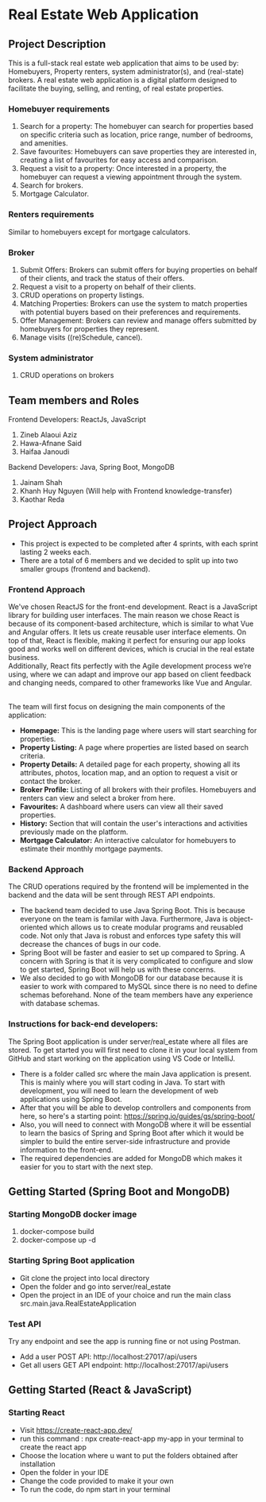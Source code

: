 # Real Estate Web Application
## Project Description
This is a full-stack real estate web application that aims to be used by: Homebuyers, Property renters,  system administrator(s), and (real-state) brokers.
A real estate web application is a digital platform designed to facilitate the buying, selling, and renting, of real estate properties. 
### Homebuyer requirements
1.	Search for a property: The homebuyer can search for properties based on specific criteria such as location, price range, number of bedrooms, and amenities.
2.	Save favourites: Homebuyers can save properties they are interested in, creating a list of favourites for easy access and comparison.
3.	Request a visit to a property: Once interested in a property, the homebuyer can request a viewing appointment through the system.
4.	Search for brokers. 
5.	Mortgage Calculator.

### Renters requirements
Similar to homebuyers except for mortgage calculators.

### Broker
1.	Submit Offers: Brokers can submit offers for buying properties on behalf of their clients, and track the status of their offers.
2.	Request a visit to a property on behalf of their clients.
3.	CRUD operations on property listings.
4.	Matching Properties: Brokers can use the system to match properties with potential buyers based on their preferences and requirements.
5.	Offer Management: Brokers can review and manage offers submitted by homebuyers for properties they represent.
6.	Manage visits ((re)Schedule, cancel).

### System administrator
1. CRUD operations on brokers
   
## Team members and Roles
Frontend Developers: ReactJs, JavaScript
1. Zineb Alaoui Aziz
2. Hawa-Afnane Said
3. Haifaa Janoudi

Backend Developers: Java, Spring Boot, MongoDB
1. Jainam Shah
2. Khanh Huy Nguyen (Will help with Frontend knowledge-transfer)
3. Kaothar Reda

## Project Approach
- This project is expected to be completed after 4 sprints, with each sprint lasting 2 weeks each.
- There are a total of 6 members and we decided to split up into two smaller groups (frontend and backend). 

### Frontend Approach
We've chosen ReactJS for the front-end development. React is a JavaScript library for building user interfaces. The main reason we chose React is because of its component-based architecture, which is similar to what Vue and Angular offers. It lets us create reusable user interface elements. On top of that, React is flexible, making it perfect for ensuring our app looks good and works well on different devices, which is crucial in the real estate business.
<br /> Additionally, React fits perfectly with the Agile development process we’re using, where we can adapt and improve our app based on client feedback and changing needs, compared to other frameworks like Vue and Angular.

<br />The team will first focus on designing the main components of the application:

- **Homepage:** This is the landing page where users will start searching for properties.
- **Property Listing:** A page where properties are listed based on search criteria. 
- **Property Details:** A detailed page for each property, showing all its attributes, photos, location map, and an option to request a visit or contact the broker.
- **Broker Profile:** Listing of all brokers with their profiles. Homebuyers and renters can view and select a broker from here.
- **Favourites:** A dashboard where users can view all their saved properties.
- **History:** Section that will contain the user's interactions and activities previously made on the platform.
- **Mortgage Calculator:** An interactive calculator for homebuyers to estimate their monthly mortgage payments.


### Backend Approach
The CRUD operations required by the frontend will be implemented in the backend and the data will be sent through REST API endpoints. 
* The backend team decided to use Java Spring Boot. This is because everyone on the team is familar with Java. Furthermore, Java is object-oriented which allows us to create modular programs and reusabled code. Not only that Java is robust and enforces type safety this will decrease the chances of bugs in our code.
* Spring Boot will be faster and easier to set up compared to Spring. A concern with Spring is that it is very complicated to configure and slow to get started, Spring Boot will help us with these concerns.
* We also decided to go with MongoDB for our database because it is easier to work with compared to MySQL since there is no need to define schemas beforehand. None of the team members have any experience with database schemas.

### Instructions for back-end developers:
The Spring Boot application is under server/real_estate where all files are stored. To get started you will first need to clone it in your local system from GitHub and start working on the application using VS Code or IntelliJ.
* There is a folder called src where the main Java application is present. This is mainly where you will start coding in Java. To start with development, you will need to learn the development of web applications using Spring Boot.
* After that you will be able to develop controllers and components from here, so here's a starting point: https://spring.io/guides/gs/spring-boot/
* Also, you will need to connect with MongoDB where it will be essential to learn the basics of Spring and Spring Boot after which it would be simpler to build the entire server-side infrastructure and provide information to the front-end.
* The required dependencies are added for MongoDB which makes it easier for you to start with the next step.

## Getting Started (Spring Boot and MongoDB)
### Starting MongoDB docker image
1. docker-compose build
2. docker-compose up -d

### Starting Spring Boot application
* Git clone the project into local directory
* Open the folder and go into server/real_estate
* Open the project in an IDE of your choice and run the main class src.main.java.RealEstateApplication

### Test API
Try any endpoint and see the app is running fine or not using Postman.
* Add a user POST API: http://localhost:27017/api/users
* Get all users GET API endpoint: http://localhost:27017/api/users

## Getting Started (React & JavaScript)
### Starting React
* Visit https://create-react-app.dev/
* run this command : npx create-react-app my-app in your terminal to create the react app
* Choose the location where u want to put the folders obtained after installation
* Open the folder in your IDE
* Change the code provided to make it your own
* To run the code, do npm start in your terminal
  


